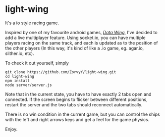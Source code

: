 # light-wing
It's a io style racing game.

Inspired by one of my favourite android games, [_Data Wing_](https://play.google.com/store/apps/details?id=com.DanVogt.DATAWING&hl=en_CA), I've decided to add a live multiplayer feature. Using socket.io, you can have multiple players racing on the same track, and each is updated as to the position of the other players (In this way, it's kind of like a .io game, eg. agar.io, slither.io, etc). 

To check it out yourself, simply

~~~~
git clone https://github.com/ZorvyY/light-wing.git
cd light-wing
npm install
node server/server.js
~~~~

Note that in the current state, you have to have exactly 2 tabs open and connected. If the screen begins to flicker between different positions, restart the server and the two tabs should reconnect automatically.

There is no win condition in the current game, but you can control the ships with the left and right arrows keys and get a feel for the game physics.

Enjoy.
